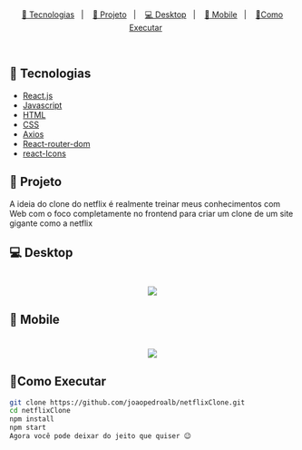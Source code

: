 <p align="center">
  <a href="#-tecnologias">🚀 Tecnologias</a>&nbsp;&nbsp;&nbsp;|&nbsp;&nbsp;&nbsp;
  <a href="#-projeto">🎥 Projeto</a>&nbsp;&nbsp;&nbsp;|&nbsp;&nbsp;&nbsp;
  <a href="#-desktop">💻 Desktop</a>&nbsp;&nbsp;&nbsp;|&nbsp;&nbsp;&nbsp;
  <a href="#-mobile">📱 Mobile</a>&nbsp;&nbsp;&nbsp;|&nbsp;&nbsp;&nbsp;
  <a href="#-como-executar">📝Como Executar</a>&nbsp;&nbsp;&nbsp;&nbsp;&nbsp;&nbsp;
</p>

<br>

## 🚀 Tecnologias
- [React.js](https://pt-br.reactjs.org/)
- [Javascript](https://developer.mozilla.org/pt-BR/docs/Web/JavaScript)
- [HTML](https://developer.mozilla.org/pt-BR/docs/Web/HTML)
- [CSS](https://developer.mozilla.org/pt-BR/docs/Web/CSS)
- [Axios](https://www.npmjs.com/package/axios)
- [React-router-dom](https://www.npmjs.com/package/react-router-dom)
- [react-Icons](https://www.npmjs.com/package/react-icons)

## 🎥 Projeto 
A ideia do clone do netflix é realmente treinar meus conhecimentos com Web com o foco completamente no frontend para criar um clone de um site gigante como a netflix

## 💻 Desktop 
<h1 align="center">
    <img  src="https://github.com/joaopedroalb/netflixClone/blob/main/img/desktopGif.gif" />
</h1>

## 📱 Mobile
<h1 align="center">
    <img  src="https://github.com/joaopedroalb/netflixClone/blob/main/img/mobileGif.gif" />
</h1>

## 📝Como Executar
```sh
git clone https://github.com/joaopedroalb/netflixClone.git
cd netflixClone
npm install 
npm start
Agora você pode deixar do jeito que quiser 😉
```


